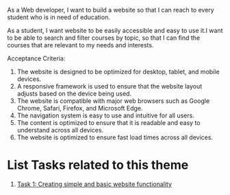 As a Web developer, I want to build a website so that I can reach to every student who is in need of education.

As a student, I want website to be easily accessible and easy to use it.I want to be able to search and filter courses by topic, so that I can find the courses that are relevant to my needs and interests.

Acceptance Criteria:
1. The website is designed to be optimized for desktop, tablet, and mobile devices.
2. A responsive framework is used to ensure that the website layout adjusts based on the device being used.
3. The website is compatible with major web browsers such as Google Chrome, Safari, Firefox, and Microsoft Edge.
4. The navigation system is easy to use and intuitive for all users.
5. The content is optimized to ensure that it is readable and easy to understand across all devices.
6. The website is optimized to ensure fast load times across all devices.





# List Tasks related to this theme
1. [Task 1: Creating simple and basic website functionality](https://github.com/iampreetpatel/mywebclass-agile-docs/blob/main/documentation/templates/theme/initiatives/epics/stories/tasks/task_template.md)